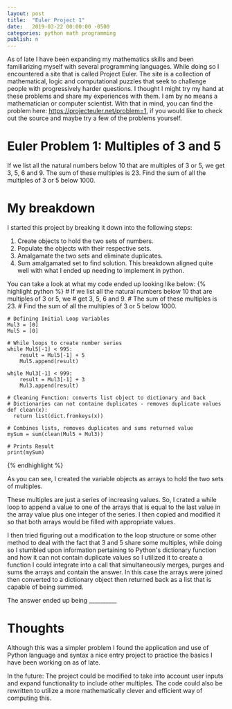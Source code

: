 ```yaml
---
layout: post
title:  "Euler Project 1"
date:   2019-03-22 00:00:00 -0500
categories: python math programming
publish: n
---
```

<!--Needs editing and final result added before release-->
As of late I have been expanding my mathematics skills and been familiarizing myself with several programming languages. While doing so I encountered a site that is called Project Euler. The site is a collection of mathematical, logic and computational puzzles that seek to challenge people with progressively harder questions. I thought I might try my hand at these problems and share my experiences with them. I am by no means a mathematician or computer scientist.
With that in mind, you can find the problem here: https://projecteuler.net/problem=1, if you would like to check out the source and maybe try a few of the problems yourself.

# Euler Problem 1: Multiples of 3 and 5
If we list all the natural numbers below 10 that are multiples of 3 or 5, we get 3, 5, 6 and 9. The sum of these multiples is 23.
Find the sum of all the multiples of 3 or 5 below 1000.

# My breakdown
I started this project by breaking it down into the following steps:
1. Create objects to hold the two sets of numbers.
2. Populate the objects with their respective sets.
3. Amalgamate the two sets and eliminate duplicates.
4. Sum amalgamated set to find solution.
This breakdown aligned quite well with what I ended up needing to implement in python.

You can take a look at what my code ended up looking like below:
{% highlight python %}
	# If we list all the natural numbers below 10 that are multiples of 3 or 5, we
	# get 3, 5, 6 and 9.
	# The sum of these multiples is 23.
	# Find the sum of all the multiples of 3 or 5 below 1000.

	# Defining Initial Loop Variables
	Mul3 = [0]
	Mul5 = [0]

	# While loops to create number series
	while Mul5[-1] < 995:
	    result = Mul5[-1] + 5
	    Mul5.append(result)

	while Mul3[-1] < 999:
	    result = Mul3[-1] + 3
	    Mul3.append(result)

	# Cleaning Function: converts list object to dictionary and back
	# Dictionaries can not containe duplicates - removes duplicate values
	def clean(x):
	  return list(dict.fromkeys(x))

	# Combines lists, removes duplicates and sums returned value
	mySum = sum(clean(Mul5 + Mul3))

	# Prints Result
	print(mySum)
{% endhighlight %}

As you can see, I created the variable objects as arrays to hold the two sets of multiples.

These multiples are just a series of increasing values.
So, I crated a while loop to append a value to one of the arrays that is equal to the last value in the array value plus one integer of the series. I then copied and modified it so that both arrays would be filled with appropriate values.

I then tried figuring out a modification to the loop structure or some other method to deal with the fact that 3 and 5 share some multiples, while doing so I stumbled upon information pertaining to Python's dictionary function and how it can not contain duplicate values so I utilized it to create a function I could integrate into a call that simultaneously merges, purges and sums the arrays and contain the answer. In this case the arrays were joined then converted to a dictionary object then returned back as a list that is capable of being summed.

The answer ended up being __________


# Thoughts
Although this was a simpler problem I found the application and use of Python language and syntax a nice entry project to practice the basics I have been working on as of late.

In the future:
	The project could be modified to take into account user inputs and expand functionality to include other multiples.
	The code could also be rewritten to utilize a more mathematically clever and efficient way of computing this.
